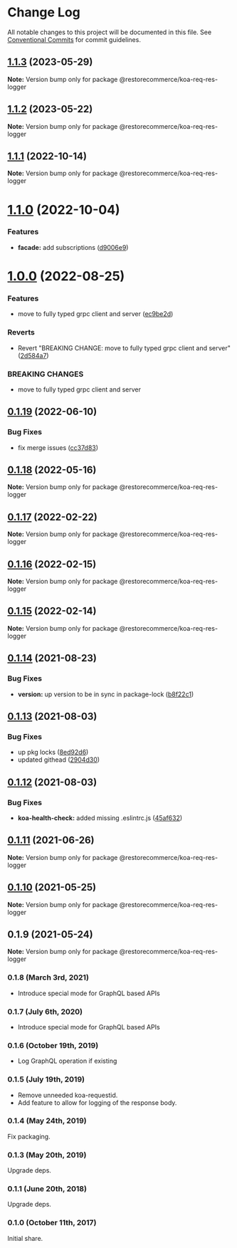# Change Log

All notable changes to this project will be documented in this file.
See [Conventional Commits](https://conventionalcommits.org) for commit guidelines.

## [1.1.3](https://github.com/restorecommerce/koa-req-res-logger/compare/@restorecommerce/koa-req-res-logger@1.1.2...@restorecommerce/koa-req-res-logger@1.1.3) (2023-05-29)

**Note:** Version bump only for package @restorecommerce/koa-req-res-logger





## [1.1.2](https://github.com/restorecommerce/koa-req-res-logger/compare/@restorecommerce/koa-req-res-logger@1.1.1...@restorecommerce/koa-req-res-logger@1.1.2) (2023-05-22)

**Note:** Version bump only for package @restorecommerce/koa-req-res-logger





## [1.1.1](https://github.com/restorecommerce/koa-req-res-logger/compare/@restorecommerce/koa-req-res-logger@1.1.0...@restorecommerce/koa-req-res-logger@1.1.1) (2022-10-14)

**Note:** Version bump only for package @restorecommerce/koa-req-res-logger





# [1.1.0](https://github.com/restorecommerce/koa-req-res-logger/compare/@restorecommerce/koa-req-res-logger@1.0.0...@restorecommerce/koa-req-res-logger@1.1.0) (2022-10-04)


### Features

* **facade:** add subscriptions ([d9006e9](https://github.com/restorecommerce/koa-req-res-logger/commit/d9006e9ebcd1522a67373f8ca8bfa751c551b36f))





# [1.0.0](https://github.com/restorecommerce/koa-req-res-logger/compare/@restorecommerce/koa-req-res-logger@0.1.19...@restorecommerce/koa-req-res-logger@1.0.0) (2022-08-25)


### Features

* move to fully typed grpc client and server ([ec9be2d](https://github.com/restorecommerce/koa-req-res-logger/commit/ec9be2daff0823e9ba440a2845b7b1a7f2d74b50))


### Reverts

* Revert "BREAKING CHANGE: move to fully typed grpc client and server" ([2d584a7](https://github.com/restorecommerce/koa-req-res-logger/commit/2d584a709632ae608f595a2c836deabd34f671d9))


### BREAKING CHANGES

* move to fully typed grpc client and server





## [0.1.19](https://github.com/restorecommerce/koa-req-res-logger/compare/@restorecommerce/koa-req-res-logger@0.1.18...@restorecommerce/koa-req-res-logger@0.1.19) (2022-06-10)


### Bug Fixes

* fix merge issues ([cc37d83](https://github.com/restorecommerce/koa-req-res-logger/commit/cc37d8356df3b494af8c6af9e39304a49073301c))





## [0.1.18](https://github.com/restorecommerce/koa-req-res-logger/compare/@restorecommerce/koa-req-res-logger@0.1.17...@restorecommerce/koa-req-res-logger@0.1.18) (2022-05-16)

**Note:** Version bump only for package @restorecommerce/koa-req-res-logger





## [0.1.17](https://github.com/restorecommerce/koa-req-res-logger/compare/@restorecommerce/koa-req-res-logger@0.1.16...@restorecommerce/koa-req-res-logger@0.1.17) (2022-02-22)

**Note:** Version bump only for package @restorecommerce/koa-req-res-logger





## [0.1.16](https://github.com/restorecommerce/koa-req-res-logger/compare/@restorecommerce/koa-req-res-logger@0.1.15...@restorecommerce/koa-req-res-logger@0.1.16) (2022-02-15)

**Note:** Version bump only for package @restorecommerce/koa-req-res-logger





## [0.1.15](https://github.com/restorecommerce/koa-req-res-logger/compare/@restorecommerce/koa-req-res-logger@0.1.14...@restorecommerce/koa-req-res-logger@0.1.15) (2022-02-14)

**Note:** Version bump only for package @restorecommerce/koa-req-res-logger





## [0.1.14](https://github.com/restorecommerce/koa-req-res-logger/compare/@restorecommerce/koa-req-res-logger@0.1.13...@restorecommerce/koa-req-res-logger@0.1.14) (2021-08-23)


### Bug Fixes

* **version:** up version to be in sync in package-lock ([b8f22c1](https://github.com/restorecommerce/koa-req-res-logger/commit/b8f22c1268ee2af4beff7d88bda30f197896e3d2))





## [0.1.13](https://github.com/restorecommerce/koa-req-res-logger/compare/@restorecommerce/koa-req-res-logger@0.1.12...@restorecommerce/koa-req-res-logger@0.1.13) (2021-08-03)


### Bug Fixes

* up pkg locks ([8ed92d6](https://github.com/restorecommerce/koa-req-res-logger/commit/8ed92d613b9a095e4b5066056ac566e5dbcf1472))
* updated githead ([2904d30](https://github.com/restorecommerce/koa-req-res-logger/commit/2904d30e5773dc8a87c01a08ff6481f99d692354))





## [0.1.12](https://github.com/restorecommerce/koa-req-res-logger/compare/@restorecommerce/koa-req-res-logger@0.1.11...@restorecommerce/koa-req-res-logger@0.1.12) (2021-08-03)


### Bug Fixes

* **koa-health-check:** added missing .eslintrc.js ([45af632](https://github.com/restorecommerce/koa-req-res-logger/commit/45af632955d2dd448e7a27f4e8c4b971412cd004))





## [0.1.11](https://github.com/restorecommerce/koa-req-res-logger/compare/@restorecommerce/koa-req-res-logger@0.1.10...@restorecommerce/koa-req-res-logger@0.1.11) (2021-06-26)

**Note:** Version bump only for package @restorecommerce/koa-req-res-logger





## [0.1.10](https://github.com/restorecommerce/koa-req-res-logger/compare/@restorecommerce/koa-req-res-logger@0.1.9...@restorecommerce/koa-req-res-logger@0.1.10) (2021-05-25)

**Note:** Version bump only for package @restorecommerce/koa-req-res-logger





## 0.1.9 (2021-05-24)

**Note:** Version bump only for package @restorecommerce/koa-req-res-logger





### 0.1.8 (March 3rd, 2021)

- Introduce special mode for GraphQL based APIs

### 0.1.7 (July 6th, 2020)

- Introduce special mode for GraphQL based APIs

### 0.1.6 (October 19th, 2019)

- Log GraphQL operation if existing

### 0.1.5 (July 19th, 2019)

- Remove unneeded koa-requestid.
- Add feature to allow for logging of the response body.

### 0.1.4 (May 24th, 2019)

Fix packaging.

### 0.1.3 (May 20th, 2019)

Upgrade deps.

### 0.1.1 (June 20th, 2018)

Upgrade deps.

### 0.1.0 (October 11th, 2017)

Initial share.
